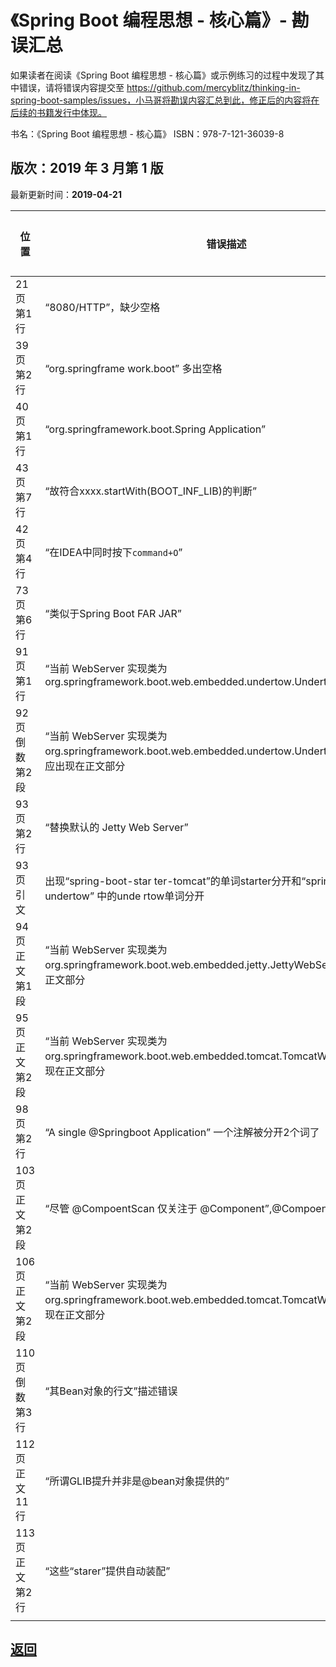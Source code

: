 # 《Spring Boot 编程思想 - 核心篇》- 勘误汇总

如果读者在阅读《Spring Boot 编程思想 - 核心篇》或示例练习的过程中发现了其中错误，请将错误内容提交至 https://github.com/mercyblitz/thinking-in-spring-boot-samples/issues，小马哥将勘误内容汇总到此，修正后的内容将在后续的书籍发行中体现。



书名：《Spring Boot 编程思想 - 核心篇》
ISBN：978-7-121-36039-8



## 版次：2019 年 3 月第 1 版

最新更新时间：**2019-04-21** 



| 位置           | 错误描述                                                     | 修正描述                                       | 类型 | 贡献者                                              | 来源                                                         | 修正版次 |
| -------------- | ------------------------------------------------------------ | ---------------------------------------------- | ---- | --------------------------------------------------- | ------------------------------------------------------------ | -------- |
| 21页第1行      | “8080/HTTP”，缺少空格                                        | “8080/ HTTP”                                   | 排版 | [Cyric-Cao](https://github.com/Cyric-Cao)           | [#7](https://github.com/mercyblitz/thinking-in-spring-boot-samples/issues/7) |          |
| 39页第2行      | “org.springframe work.boot” 多出空格                         | 移除空格                                       | 排版 | [stackfing](https://github.com/stackfing)           | [#3](https://github.com/mercyblitz/thinking-in-spring-boot-samples/issues/3) |          |
| 40页第1行      | “org.springframework.boot.Spring Application”                | org.springframework.boot.SpringApplication     | 排版 | [Yuhuiyang-Dev](https://github.com/Yuhuiyang-Dev)   | [#3](https://github.com/mercyblitz/thinking-in-spring-boot-samples/issues/3) |          |
| 43页第7行      | “故符合xxxx.startWith(BOOT_INF_LIB)的判断”                   | “故符合xxxx.startWith(BOOT_INF_CLASSES)的判断” | 描述 | [nosqlcoco](https://github.com/nosqlcoco)           | [#3](https://github.com/mercyblitz/thinking-in-spring-boot-samples/issues/3) |          |
| 42页第4行      | “在IDEA中同时按下`command+O`”                                | `command+O` 调整为 `command+n`                 | 描述 | [Yuhuiyang-Dev](https://github.com/Yuhuiyang-Dev)   | [#3](https://github.com/mercyblitz/thinking-in-spring-boot-samples/issues/3) |          |
| 73页第6行      | “类似于Spring Boot FAR JAR”                                  | 应调整为“修正Spring Boot FAT JAR”              | 拼写 | [xkcoding](https://github.com/xkcoding)             | [#3](https://github.com/mercyblitz/thinking-in-spring-boot-samples/issues/3#issuecomment-485229241) |          |
| 91页第1行      | “当前 WebServer 实现类为 org.springframework.boot.web.embedded.undertow.UndertowWebServer” | 应纳入控制台输出部分，而非正文                 | 排版 | [xkcoding](https://github.com/xkcoding)             | [#8](https://github.com/mercyblitz/thinking-in-spring-boot-samples/issues/8#issue-435356782) |          |
| 92页倒数第2段  | “当前 WebServer 实现类为 org.springframework.boot.web.embedded.undertow.UndertowWebServer”不应出现在正文部分 | 应纳入控制台输出部分，而非正文                 | 排版 | [xkcoding](https://github.com/xkcoding)             | [#8](https://github.com/mercyblitz/thinking-in-spring-boot-samples/issues/8#issuecomment-485058837) |          |
| 93页第2行      | “替换默认的 Jetty Web Server”                                | 此处应为“默认的 Netty Web Server”              | 描述 | [liaozan](https://github.com/liaozan)               | [#3](https://github.com/mercyblitz/thinking-in-spring-boot-samples/issues/3#issuecomment-485140736) |          |
| 93页引文       | 出现“spring-boot-star ter-tomcat”的单词starter分开和“spring-boot-starter-undertow” 中的unde rtow单词分开 | 移除空格                                       | 排版 | [zhengjiangming](https://github.com/zhengjiangming) | [#3](https://github.com/mercyblitz/thinking-in-spring-boot-samples/issues/3#issuecomment-483940970) |          |
| 94页正文第1段  | “当前 WebServer 实现类为 org.springframework.boot.web.embedded.jetty.JettyWebServer”不应出现在正文部分 | 应纳入控制台输出部分，而非正文                 | 排版 | [xkcoding](https://github.com/xkcoding)             | [#8](https://github.com/mercyblitz/thinking-in-spring-boot-samples/issues/8#issuecomment-485058940) |          |
| 95页正文第2段  | “当前 WebServer 实现类为 org.springframework.boot.web.embedded.tomcat.TomcatWebServer”不应出现在正文部分 | 应纳入控制台输出部分，而非正文                 | 排版 | [xkcoding](https://github.com/xkcoding)             | [#8](https://github.com/mercyblitz/thinking-in-spring-boot-samples/issues/8#issuecomment-485058976) |          |
| 98页第2行      | “A single @Springboot Application” 一个注解被分开2个词了     | 移除中间的空格                                 | 排版 | [porscheYong](https://github.com/porscheYong)       | [#3](https://github.com/mercyblitz/thinking-in-spring-boot-samples/issues/3#issuecomment-485218187) |          |
| 103页正文第2段 | “尽管 @CompoentScan 仅关注于 @Component”,@CompoentScan 拼写错误 | “@CompoentScan” 修改为“@ComponentScan”         | 拼写 | [xkcoding](https://github.com/xkcoding)             | [#9](https://github.com/mercyblitz/thinking-in-spring-boot-samples/issues/9) |          |
| 106页正文第2段 | “当前 WebServer 实现类为 org.springframework.boot.web.embedded.tomcat.TomcatWebServer”不应出现在正文部分 | 应纳入控制台输出部分，而非正文                 | 排版 | [xkcoding](https://github.com/xkcoding)             | [#8](https://github.com/mercyblitz/thinking-in-spring-boot-samples/issues/8#issuecomment-485059764) |          |
| 110页倒数第3行 | “其Bean对象的行文”描述错误                                   | 调整为“其Bean对象的行为”                       | 描述 | [alonecong](https://github.com/alonecong)           | [#3](https://github.com/mercyblitz/thinking-in-spring-boot-samples/issues/3#issuecomment-484747560) |          |
| 112页正文11行  | “所谓GLIB提升并非是@bean对象提供的”                          | “GLIB”调整为“CGLIB”                            | 拼写 | [bilaisheng](https://github.com/bilaisheng)         | [#5](https://github.com/mercyblitz/thinking-in-spring-boot-samples/issues/5) |          |
| 113页正文第2行 | “这些“starer”提供自动装配”                                   | “starer”调整为“starter”                        | 拼写 | [bilaisheng](https://github.com/bilaisheng)         | [#6](https://github.com/mercyblitz/thinking-in-spring-boot-samples/issues/6) |          |
|                |                                                              |                                                |      |                                                     |                                                              |          |





## [返回](/books/thinking-in-spring-boot/)